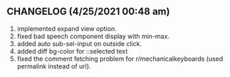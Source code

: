 ## CHANGELOG (4/25/2021 00:48 am)

1. implemented expand view option.
2. fixed bad speech component display with min-max.
3. added auto sub-sel-input on outside click.
4. added diff bg-color for ::selected text
5. fixed the comment fetching problem for r/mechanicalkeyboards (used permalink instead of url).
